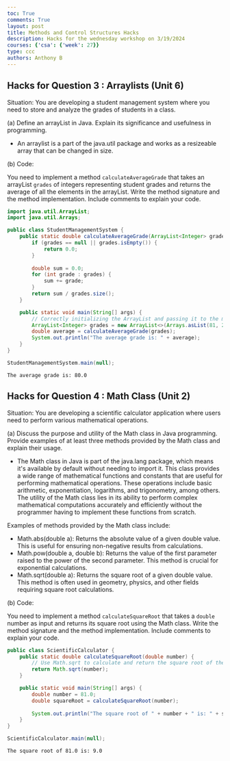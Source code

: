 ```yaml
---
toc: True
comments: True
layout: post
title: Methods and Control Structures Hacks
description: Hacks for the wednesday workshop on 3/19/2024
courses: {'csa': {'week': 27}}
type: ccc
authors: Anthony B
---
```


## Hacks for Question 3 : Arraylists (Unit 6)

Situation: You are developing a student management system where you need to store and analyze the grades of students in a class.

(a) Define an arrayList in Java. Explain its significance and usefulness in programming.

- An arraylist is a part of the java.util package and works as a resizeable array that can be changed in size.

(b) Code:

You need to implement a method `calculateAverageGrade` that takes an arrayList `grades` of integers representing student grades and returns the average of all the elements in the arrayList. Write the method signature and the method implementation. Include comments to explain your code.




```Java
import java.util.ArrayList;
import java.util.Arrays;

public class StudentManagementSystem {
    public static double calculateAverageGrade(ArrayList<Integer> grades) {
        if (grades == null || grades.isEmpty()) {
            return 0.0;
        }
        
        double sum = 0.0;
        for (int grade : grades) {
            sum += grade;
        }
        return sum / grades.size();
    }

    public static void main(String[] args) {
        // Correctly initializing the ArrayList and passing it to the method
        ArrayList<Integer> grades = new ArrayList<>(Arrays.asList(81, 20, 89, 97, 91, 102));
        double average = calculateAverageGrade(grades);
        System.out.println("The average grade is: " + average);
    }
}

StudentManagementSystem.main(null);
```

    The average grade is: 80.0


## Hacks for Question 4 : Math Class (Unit 2)

Situation: You are developing a scientific calculator application where users need to perform various mathematical operations.

(a) Discuss the purpose and utility of the Math class in Java programming. Provide examples of at least three methods provided by the Math class and explain their usage.

- The Math class in Java is part of the java.lang package, which means it's available by default without needing to import it. This class provides a wide range of mathematical functions and constants that are useful for performing mathematical operations. These operations include basic arithmetic, exponentiation, logarithms, and trigonometry, among others. The utility of the Math class lies in its ability to perform complex mathematical computations accurately and efficiently without the programmer having to implement these functions from scratch.

Examples of methods provided by the Math class include:

- Math.abs(double a): Returns the absolute value of a given double value. This is useful for ensuring non-negative results from calculations.
- Math.pow(double a, double b): Returns the value of the first parameter raised to the power of the second parameter. This method is crucial for exponential calculations.
- Math.sqrt(double a): Returns the square root of a given double value. This method is often used in geometry, physics, and other fields requiring square root calculations.

(b) Code:

You need to implement a method `calculateSquareRoot` that takes a `double` number as input and returns its square root using the Math class. Write the method signature and the method implementation. Include comments to explain your code.



```Java
public class ScientificCalculator {
    public static double calculateSquareRoot(double number) {
        // Use Math.sqrt to calculate and return the square root of the input number
        return Math.sqrt(number);
    }

    public static void main(String[] args) {
        double number = 81.0;
        double squareRoot = calculateSquareRoot(number);
        
        System.out.println("The square root of " + number + " is: " + squareRoot);
    }
}

ScientificCalculator.main(null);
```

    The square root of 81.0 is: 9.0

